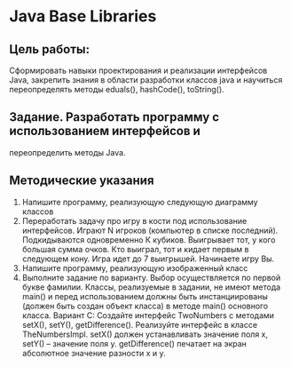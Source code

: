 # Java Base Libraries

## Цель работы:
Сформировать навыки проектирования и реализации интерфейсов Java,
закрепить знания в области разработки классов java и научиться
переопределять методы eduals(), hashCode(), toString().

## Задание. Разработать программу с использованием интерфейсов и
переопределить методы Java.

## Методические указания
1. Напишите программу, реализующую следующую диаграмму классов
2. Переработать задачу про игру в кости под использование интерфейсов.
   Играют N игроков (компьютер в списке последний). Подкидываются
   одновременно К кубиков. Выигрывает тот, у кого большая сумма очков.
   Кто выиграл, тот и кидает первым в следующем кону. Игра идет до 7
   выигрышей. Начинаете игру Вы.
3. Напишите программу, реализующую изображенный класс
4. Выполните задание по варианту. Выбор осуществляется по первой букве
   фамилии.
   Классы, реализуемые в задании, не имеют метода main() и перед
   использованием должны быть инстанциированы (должен быть создан
   объект класса) в методе main() основного класса.
   Вариант С:
      Создайте интерфейс TwoNumbers с методами setX(), setY(),
      getDifference(). Реализуйте интерфейс в классе TheNumbersImpl.
      setX() должен устанавливать значение поля x, setY() – значение
      поля y. getDifference() печатает на экран абсолютное значение
      разности x и y.
